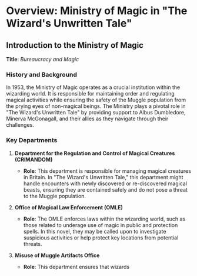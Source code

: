 # Overview: Ministry of Magic in "The Wizard's Unwritten Tale"

## Introduction to the Ministry of Magic

**Title**: *Bureaucracy and Magic*

### History and Background
In 1953, the Ministry of Magic operates as a crucial institution within the wizarding world. It is responsible for maintaining order and regulating magical activities while ensuring the safety of the Muggle population from the prying eyes of non-magical beings. The Ministry plays a pivotal role in "The Wizard's Unwritten Tale" by providing support to Albus Dumbledore, Minerva McGonagall, and their allies as they navigate through their challenges.

### Key Departments

1. **Department for the Regulation and Control of Magical Creatures (CRIMANDOM)**
   - **Role**: This department is responsible for managing magical creatures in Britain. In "The Wizard's Unwritten Tale," this department might handle encounters with newly discovered or re-discovered magical beasts, ensuring they are contained safely and do not pose a threat to the Muggle population.

2. **Office of Magical Law Enforcement (OMLE)**
   - **Role**: The OMLE enforces laws within the wizarding world, such as those related to underage use of magic in public and protection spells. In this novel, they may be called upon to investigate suspicious activities or help protect key locations from potential threats.

3. **Misuse of Muggle Artifacts Office**
   - **Role**: This department ensures that wizards